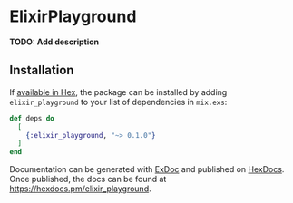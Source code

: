 # ElixirPlayground

**TODO: Add description**

## Installation

If [available in Hex](https://hex.pm/docs/publish), the package can be installed
by adding `elixir_playground` to your list of dependencies in `mix.exs`:

```elixir
def deps do
  [
    {:elixir_playground, "~> 0.1.0"}
  ]
end
```

Documentation can be generated with [ExDoc](https://github.com/elixir-lang/ex_doc)
and published on [HexDocs](https://hexdocs.pm). Once published, the docs can
be found at <https://hexdocs.pm/elixir_playground>.

